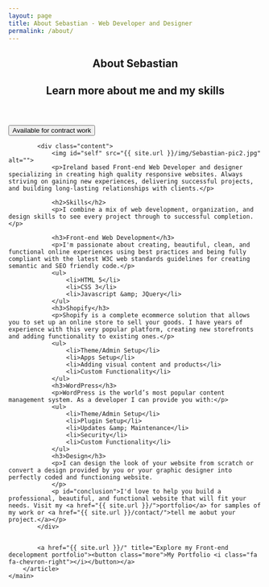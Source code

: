 ```yaml
---
layout: page
title: About Sebastian - Web Developer and Designer
permalink: /about/
---
```


<main id="pages">
        <article>
            <header class="intro">
                <h1>About Sebastian</h1>
                <h2>Learn more about me and my skills</h2>
            </header>
            <a href="{{ site.url }}/contact/" title="Enquire about hiring me for your project"><button class="more">Available for contract work <i class="fa fa-chevron-right"></i></button></a>
         
           
            <div class="content">
                <img id="self" src="{{ site.url }}/img/Sebastian-pic2.jpg" alt="">
                <p>Ireland based Front-end Web Developer and designer specializing in creating high quality responsive websites. Always striving on gaining new experiences, delivering successful projects, and building long-lasting relationships with clients.</p>

                <h2>Skills</h2>
                <p>I combine a mix of web development, organization, and design skills to see every project through to successful completion.</p>

                <h3>Front-end Web Development</h3>
                <p>I'm passionate about creating, beautiful, clean, and functional online experiences using best practices and being fully compliant with the latest W3C web standards guidelines for creating semantic and SEO friendly code.</p>
                <ul>
                    <li>HTML 5</li>
                    <li>CSS 3</li>
                    <li>Javascript &amp; JQuery</li>
                </ul>
                <h3>Shopify</h3>
                <p>Shopify is a complete ecommerce solution that allows you to set up an online store to sell your goods. I have years of experience with this very popular platform, creating new storefronts and adding functionality to existing ones.</p>
                <ul>
                    <li>Theme/Admin Setup</li>
                    <li>Apps Setup</li>
                    <li>Adding visual content and products</li>
                    <li>Custom Functionality</li>
                </ul>
                <h3>WordPress</h3>
                <p>WordPress is the world’s most popular content management system. As a developer I can provide you with:</p>
                <ul>
                    <li>Theme/Admin Setup</li>
                    <li>Plugin Setup</li>
                    <li>Updates &amp; Maintenance</li>
                    <li>Security</li>
                    <li>Custom Functionality</li>
                </ul>
                <h3>Design</h3>
                <p>I can design the look of your website from scratch or convert a design provided by you or your graphic designer into perfectly coded and functioning website.
                </p>
                <p id="conclusion">I'd love to help you build a professional, beautiful, and functional website that will fit your needs. Visit my <a href="{{ site.url }}/">portfolio</a> for samples of my work or <a href="{{ site.url }}/contact/">tell me aobut your project.</a></p>
            </div>
            
            
            <a href="{{ site.url }}/" title="Explore my Front-end decelopment portfolio"><button class="more">My Portfolio <i class="fa fa-chevron-right"></i></button></a>
        </article>
    </main>
    